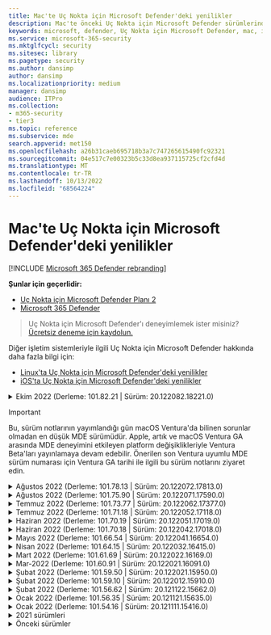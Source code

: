 ```yaml
---
title: Mac'te Uç Nokta için Microsoft Defender'deki yenilikler
description: Mac'te önceki Uç Nokta için Microsoft Defender sürümlerindeki önemli değişiklikler hakkında bilgi edinin.
keywords: microsoft, defender, Uç Nokta için Microsoft Defender, mac, installation, macos, whatsnew
ms.service: microsoft-365-security
ms.mktglfcycl: security
ms.sitesec: library
ms.pagetype: security
ms.author: dansimp
author: dansimp
ms.localizationpriority: medium
manager: dansimp
audience: ITPro
ms.collection:
- m365-security
- tier3
ms.topic: reference
ms.subservice: mde
search.appverid: met150
ms.openlocfilehash: a26b31caeb695718b3a7c747265615490fc92321
ms.sourcegitcommit: 04e517c7e00323b5c33d8ea937115725cf2cfd4d
ms.translationtype: MT
ms.contentlocale: tr-TR
ms.lasthandoff: 10/13/2022
ms.locfileid: "68564224"
---
```

# <a name="whats-new-in-microsoft-defender-for-endpoint-on-mac"></a>Mac'te Uç Nokta için Microsoft Defender'deki yenilikler

[!INCLUDE [Microsoft 365 Defender rebranding](../../includes/microsoft-defender.md)]

**Şunlar için geçerlidir:**
- [Uç Nokta için Microsoft Defender Planı 2](https://go.microsoft.com/fwlink/p/?linkid=2154037)
- [Microsoft 365 Defender](https://go.microsoft.com/fwlink/?linkid=2118804)

> Uç Nokta için Microsoft Defender'ı deneyimlemek ister misiniz? [Ücretsiz deneme için kaydolun.](https://signup.microsoft.com/create-account/signup?products=7f379fee-c4f9-4278-b0a1-e4c8c2fcdf7e&ru=https://aka.ms/MDEp2OpenTrial?ocid=docs-wdatp-exposedapis-abovefoldlink)

Diğer işletim sistemleriyle ilgili Uç Nokta için Microsoft Defender hakkında daha fazla bilgi için: 
- [Linux'ta Uç Nokta için Microsoft Defender'deki yenilikler](linux-whatsnew.md) 
- [iOS'ta Uç Nokta için Microsoft Defender'deki yenilikler](ios-whatsnew.md)</br>

<details>
  <summary>Ekim 2022 (Derleme: 101.82.21 | Sürüm: 20.122082.18221.0)</summary>

&ensp;Derleme: **101.82.21**<br/>
&ensp;Sürüm: **20.122082.18221.0**<br/>
&ensp;Altyapı sürümü: **1.1.19400.3**<br/>
&ensp;İmza sürümü: **1.369.962.0**<br/>

**Yenilikler**

- Engelleme modundaki Mac TP kapatmada cihazın kilitlenmesine/ yeniden başlatmada kilitlenmesine neden oluyor
- İsteğe bağlı tarama geçmişini görüntülemek için mdatp komut satırı anahtarı ekleme
- MacOs'ta Cihaz Sahibinin Performansını Geliştirme
- macOS Ventura için hazır (13.0)
- Hata ve performans düzeltmeleri

<br/>
</details>

> [!IMPORTANT]
> Bu, sürüm notlarının yayımlandığı gün macOS Ventura'da bilinen sorunlar olmadan en düşük MDE sürümüdür. Apple, artık ve macOS Ventura GA arasında MDE deneyimini etkileyen platform değişiklikleriyle Ventura Beta'ları yayınlamaya devam edebilir. Önerilen son Ventura uyumlu MDE sürüm numarası için Ventura GA tarihi ile ilgili bu sürüm notlarını ziyaret edin.

<details>
  <summary>Ağustos 2022 (Derleme: 101.78.13 | Sürüm: 20.122072.17813.0)</summary>

&ensp;Derleme: **101.78.13**<br/>
&ensp;Sürüm: **20.122072.17813.0**<br/>
&ensp;Altyapı sürümü: **1.1.19500.2**<br/>
&ensp;İmza sürümü: **1.373.556.0**<br/>

**Yenilikler**

- Kaldırıcının Uygulama Desteği klasörünü düzgün silmesine yönelik düzeltme
- Güvenlik Duvarı veya iCloud Özel Geçişi açıkken Ağ Koruması'nın Safari'yi filtrelememesi sorunu düzeltiliyor
- Osqueryui zombi işlemleri için düzeltme
- Ventura'da kullanıcı arabirimi kilitlenmesi için düzeltme
- Tanımların yüklendikten hemen sonra indirilmemesiyle ilgili düzeltme
- Diğer hata düzeltmeleri
    
<br/>
</details>

<details>
  <summary>Ağustos 2022 (Derleme: 101.75.90 | Sürüm: 20.122071.17590.0)</summary>

&ensp;Yayın tarihi: **3 Ağustos 2022**<br/>
&ensp;Yayımlanma Tarihi: **3 Ağustos 2022**<br/>
&ensp;Derleme: **101.75.90**<br/>
&ensp;Sürüm: **20.122071.17590.0**<br/>
&ensp;Altyapı sürümü: **1.1.19300.3**<br/>
&ensp;İmza sürümü: **1.369.395.0**<br/>

**Yenilikler**

- çıkışına `mdatp health` , ağ koruma özelliğinin zorlama düzeyini sorgulamak için kullanılabilecek yeni bir alan eklendi. Yeni alan çağrılır `network_protection_enforcement_level` ve şu değerlerden birini alabilir: `audit`, `block`veya `disabled`.
- Aynı içeriğin birden çok algılamasının tehdit geçmişinde yinelenen girişlere yol açabileceği bir ürün hatası giderildi.
- Diğer hata düzeltmeleri.

<br/>
</details>

<details>
  <summary>Temmuz 2022 (Derleme: 101.73.77 | Sürüm: 20.122062.17377.0)</summary>

&ensp;Yayın tarihi: **21 Temmuz 2022**<br/>
&ensp;Yayımlanma Tarihi: **21 Temmuz 2022**<br/>
&ensp;Derleme: **101.73.77**<br/>
&ensp;Sürüm: **20.122062.17377.0**<br/>
&ensp;Altyapı sürümü: **1.1.19200.3**<br/>
&ensp;İmza sürümü: **1.367.1011.0**<br/>

**Yenilikler**

- Ağ uzantısı nedeniyle yazdırmanın başarıyla tamamlanamadığına ilişkin bir sorun giderildi
- [Dosya karması hesaplamasını yapılandırma](mac-preferences.md#configure-file-hash-computation-feature) seçeneği eklendi
- Bu derlemeden itibaren, ürün varsayılan olarak yeni kötü amaçlı yazılımdan koruma altyapısına sahip olacaktır
- Dosya kopyalama işlemleri için performans geliştirmeleri
- Hata düzeltmeleri

<br/>
</details>

<details>
  <summary>Temmuz 2022 (Derleme: 101.71.18 | Sürüm: 20.122052.17118.0)</summary>

&ensp;Yayın tarihi: **7 Temmuz 2022**<br/>
&ensp;Yayımlanma Tarihi: **7 Temmuz 2022**<br/>
&ensp;Derleme: **101.71.18**<br/>
&ensp;Sürüm: **20.122052.17118.0**<br/>

**Yenilikler**

- `mdatp connectivity test` ürünün düzgün çalışması için gereken ek bir URL ile genişletilmiştir. Yeni URL şeklindedir [https://go.microsoft.com/fwlink/?linkid=2144709](https://go.microsoft.com/fwlink/?linkid=2144709).
- Şimdiye kadar ürün yeniden başlatma işlemleri arasında ürün günlüğü düzeyi kalıcı hale gelmedi. Bu sürümden başlayarak günlük düzeyini kalıcı hale getiren yeni bir komut satırı araç anahtarı vardır. Yeni komut şeklindedir `mdatp log level persist --level <level>`.
- Ürün yükleme paketinde nadir durumlarda güncelleştirmeler sırasında ürün durumu kaybına yol açabilen bir hata düzeltildi
- Dosya kopyalama işlemleri ve yerleşik macOS uygulamaları için performans iyileştirmeleri
- Hata düzeltmeleri

<br/>
</details>

<details>
  <summary>Haziran 2022 (Derleme: 101.70.19 | Sürüm: 20.122051.17019.0)</summary>

&ensp;Yayın tarihi: **14 Haziran 2022**<br/>
&ensp;Yayımlanma Tarihi: **14 Haziran 2022**<br/>
&ensp;Derleme: **101.70.19**<br/>
&ensp;Sürüm: **20.122051.17019.0**<br/>

**Yenilikler**

- Tehditle ilgili bildirimlerin her zaman son kullanıcıya sunulmadığı bir hata düzeltildi.
- Performans iyileştirmeleri & diğer hata düzeltmeleri

<br/>
</details>


<details>
  <summary>Haziran 2022 (Derleme: 101.70.18 | Sürüm: 20.122042.17018.0)</summary>

&ensp;Yayın tarihi: **2 Haziran 2022**<br/>
&ensp;Yayımlanma Tarihi: **2 Haziran 2022**<br/>
&ensp;Derleme: **101.70.18**<br/>
&ensp;Sürüm: **20.122042.17018.0**<br/>

**Yenilikler**

- Yükleme paketinin bazen ürün güncelleştirmeleri sırasında süresiz olarak asılı kaldığı bir hata düzeltildi
- Ürünün bazen karantina klasörünün içindeki dosyaları yanlış algıladığı bir hata düzeltildi
- Performans iyileştirmeleri & diğer hata düzeltmeleri

<br/>
</details>

<details>
  <summary>Mayıs 2022 (Derleme: 101.66.54 | Sürüm: 20.122041.16654.0) </summary>

&ensp;Yayın tarihi: **11 Mayıs 2022**<br/>
&ensp;Yayımlanma Tarihi: **11 Mayıs 2022**<br/>
&ensp;Derleme: **101.66.54**<br/>
&ensp;Sürüm: **20.122041.16654.0**<br/>


**Yenilikler**

- Bazı durumlarda doğru işlem yolunun yazdırılmaması sorunu `mdatp diagnostic real-time-protection-statistics` giderildi.
- Hata düzeltmeleri

<br/>
</details>

<details>
  <summary>Nisan 2022 (Derleme: 101.64.15 | Sürüm: 20.122032.16415.0)</summary>

&ensp;Yayın tarihi: **26 Nisan 2022**<br/>
&ensp;Yayımlanma Tarihi: **26 Nisan 2022**<br/>
&ensp;Derleme: **101.64.15**<br/>
&ensp;Sürüm: **20.122032.16415.0**<br/>

**Yenilikler**

- Sürüm 101.61.69'da ortaya çıkan ve son kullanıcıdan hiçbir eylem gerekmese de durum menüsü simgesinin bazen hata simgesi gösterdiği bir regresyon düzeltildi
- `conflicting_applications` içindeki alanı `mdatp health` yalnızca en son 10 işlemi gösterecek şekilde ve işlem adlarını içerecek şekilde geliştirildi. Bu, Mac için Uç Nokta için Microsoft Defender hangi işlemlerin çakışıyor olduğunu belirlemeyi kolaylaştırır.
- Satıcı kimliği ve ürün kimliğinin onaltılık yerine ondalık olarak görüntülendiği bir hata `mdatp device-control removable-media policy list` düzeltildi
- Performans iyileştirmeleri & diğer hata düzeltmeleri

<br/>
</details>

<details>
  <summary>Mart 2022 (Derleme: 101.61.69 | Sürüm: 20.122022.16169.0) </summary>

&ensp;Yayın tarihi: **25 Mart 2022**<br/>
&ensp;Yayımlanma Tarihi: **25 Mart 2022**<br/>
&ensp;Derleme: **101.61.69**<br/>
&ensp;Sürüm: **20.122022.16169.0**<br/>

**Yenilikler**

- Hata düzeltmeleri

<br/>
</details>

<details>
  <summary>Mar-2022 (Derleme: 101.60.91 | Sürüm: 20.122021.16091.0)</summary>

&ensp;Yayın tarihi: **8 Mart 2022**<br/>
&ensp;Yayımlanma Tarihi: **8 Mart 2022**<br/>
&ensp;Derleme: **101.60.91**<br/>
&ensp;Sürüm: **20.122021.16091.0**<br/>

**Yenilikler**

- Bu sürüm [CVE-2022-23278](https://msrc-blog.microsoft.com/2022/03/08/guidance-for-cve-2022-23278-spoofing-in-microsoft-defender-for-endpoint/) için bir güvenlik güncelleştirmesi içerir

<br/>
</details>

<details>
  <summary>Şubat 2022 (Derleme: 101.59.50 | Sürüm: 20.122021.15950.0) </summary>

&ensp;Yayın tarihi: **28 Şubat 2022**<br/>
&ensp;Yayımlanma Tarihi: **28 Şubat 2022**<br/>
&ensp;Derleme: **101.59.50**<br/>
&ensp;Sürüm: **20.122021.15950.0**<br/>

**Yenilikler**

- Bu sürüm macOS 12.3 için destek ekler. MacOS 12.3 sürümünden itibaren Apple, [Python 2.7'yi kaldırıyor](https://developer.apple.com/documentation/macos-release-notes/macos-12_3-release-notes). MacOS'ta varsayılan olarak önceden yüklenmiş python sürümü yoktur. **EYLEM GEREKLI**: 
  - Kullanıcıların cihazlarını macOS Monterey 12.3(veya daha yeni) sürümüne güncelleştirmeden önce Mac için Uç Nokta için Microsoft Defender 101.59.50 (veya daha yeni) sürümüne güncelleştirmeleri gerekir. Bu en düşük sürüm 101.59.50, macOS Monterey'de Mac için Uç Nokta için Microsoft Defender ile ilgili Python ile ilgili sorunları ortadan kaldırmanın önkoşuludur.
  - Uzak dağıtımlar için, mevcut MDM kurulumları Mac için Uç Nokta için Microsoft Defender sürüm 101.59.50 (veya daha yeni) olarak güncelleştirilmelidir. MDM aracılığıyla macOS Monterey 12.3'e (veya daha yeni bir sürüme) Mac için eski bir Uç Nokta için Microsoft Defender göndererek yükleme hatasına neden olur.

<br/>
</details>

<details>
  <summary>Şubat 2022 (Derleme: 101.59.10 | Sürüm: 20.122012.15910.0)</summary>

&ensp;Yayın tarihi: **22 Şubat 2022**<br/>
&ensp;Yayımlanma Tarihi: **22 Şubat 2022**<br/>
&ensp;Derleme: **101.59.10**<br/>
&ensp;Sürüm: **20.122012.15910.0**<br/>

**Yenilikler**

- Komut satırı aracı artık karantinaya alınan dosyaların dosyanın ilk algılandığı konumdan farklı bir konuma geri yüklenmesini destekliyor. Bu işlem aracılığıyla `mdatp threat quarantine restore --id [threat-id] --path [destination-folder]`yapılabilir.
- Thunderbolt 3 üzerinden bağlanan cihazları işlemek için genişletilmiş cihaz denetimi
- Geçersiz satıcı kimlikleri ve ürün kimlikleri içeren cihaz denetimi ilkelerinin işlenmesi geliştirildi. Bu sürümden önce, ilke bir veya daha fazla geçersiz kimlik içeriyorsa ilkenin tamamı yoksayılırdı. Bu sürümden başlayarak, ilkenin yalnızca geçersiz bölümleri yoksayılır. İlkeyle ilgili sorunlar aracılığıyla `mdatp device-control removable-media policy list`ortaya konur.
- Hata düzeltmeleri

<br/>
</details>

<details>
  <summary>Şubat 2022 (Derleme: 101.56.62 | Sürüm: 20.121122.15662.0)</summary>

&ensp;Yayın tarihi: **7 Şubat 2022**<br/>
&ensp;Yayımlanma Tarihi: **7 Şubat 2022**<br/>
&ensp;Derleme: **101.56.62**<br/>
&ensp;Sürüm: **20.121122.15662.0**<br/>

**Yenilikler**

- Hata düzeltmeleri 

<br/>
</details>

<details>
  <summary> Ocak 2022 (Derleme: 101.56.35 | Sürüm: 20.121121.15635.0)</summary>

&ensp;Yayın tarihi: **30 Ocak 2022**<br/>
&ensp;Yayımlanma Tarihi: **30 Ocak 2022**<br/>
&ensp;Derleme: **101.56.35**<br/>
&ensp;Sürüm: **20.121121.15635.0**<br/>

**Yenilikler**

- Uygulama "Microsoft Defender ATP" olarak "Microsoft Defender" olarak yeniden adlandırıldı. Son kullanıcılar aşağıdaki değişiklikleri gözlemler:
- Uygulama yükleme yolu olarak değiştirildi `/Application/Microsoft Defender ATP.app` `/Applications/Microsoft Defender.app`.
- Kullanıcı deneyiminde, "Microsoft Defender ATP" oluşumları "Microsoft Defender" ile değiştirildi
- Mac için Uç Nokta için Microsoft Defender ile dağıtılan ağ içerik filtresi nedeniyle bazı VPN uygulamalarının bağlanamadığı bir sorun çözüldü
- macOS 12.2 beta 2'de bulunan ve işletim sistemindeki (işletim sistemi) belirli özelliklere sahip paketlerin yüklenmesini engelleyen bir değişiklik nedeniyle yükleme paketinin açılamadığı bir sorun giderildi. Bu işletim sistemi değişikliği macOS 12.2'nin son sürümünde yer almamış gibi görünse de, gelecekteki bir macOS sürümünde yeniden kullanıma sunulacaktır. Bu nedenle, tüm kuruluş yöneticilerinin yönetim konsolundaki Uç Nokta için Microsoft Defender paketini bu ürün sürümüne (veya daha yeni bir sürüme) yenilemelerini öneririz.
- Bazı M1 cihazlarında görülen ve ürünün geçersiz kötü amaçlı yazılımdan koruma tanımlarıyla takıldığı ve çalışan bir tanım kümesine başarıyla güncelleştirilemediği bir sorun giderildi.
- `mdatp health`çıktısı, Mac için Uç Nokta için Microsoft Defender tüm bileşenlerine Tam Disk Erişimi verilip verilmediğini belirlemek için kullanılabilecek adlı `full_disk_access_enabled` ek bir öznitelikle genişletilmiştir.
- Performans iyileştirmeleri & hata düzeltmeleri

<br/>
</details>

<details>
  <summary>Ocak 2022 (Derleme: 101.54.16 | Sürüm: 20.121111.15416.0) </summary>

&ensp;Yayın tarihi: **12 Ocak 2022**<br/>
&ensp;Yayımlanma Tarihi: **12 Ocak 2022**<br/>
&ensp;Derleme: **101.54.16**<br/>
&ensp;Sürüm: **20.121111.15416.0**<br/>

**Yenilikler**

- macOS 10.14 (Mojave) artık desteklenmiyor
- Bir ürün ayarı MDM aracılığıyla yönetici tarafından yönetilmeyi durdurduktan sonra, yönetilmeden önce sahip olduğu değere geri döner (son kullanıcı tarafından yerel olarak yapılandırılan değer veya böyle bir yerel değer açıkça sağlanmazsa, ürün tarafından kullanılan varsayılan değer). Bu değişiklikten önce, bir ayar yönetilmeyi durdurduktan sonra yönetilen değeri kalıcı hale gelip ürün tarafından kullanılmaya devam etti.
- Performans iyileştirmeleri & hata düzeltmeleri
    
<br/>
</details>

<details><summary>2021 sürümleri </summary><blockquote>
    <details><summary>(Derleme: 101.49.25 | Sürüm: 20.121092.14925.0)</summary>

&ensp;Derleme: **101.49.25**<br/>
&ensp;Sürüm: **20.121092.14925.0** <br/>

**Yenilikler**

- İsteğe bağlı taramalar sırasında arşivlerin taranıp taranmayacağını denetlemek için komut satırı aracına yeni bir anahtar eklendi. Bu, aracılığıyla `mdatp config scan-archives --value [enabled/disabled]` yapılandırılabilir. Varsayılan olarak, bu etkin olarak ayarlanır. 
- Hata düzeltmeleri  

<br/>
</details>
 
<details><summary>(Derleme: 101.47.27 | Sürüm: 20.121082.14727.0)</summary>

&ensp;Derleme: **101.47.27**<br/>
&ensp;Sürüm: **20.121082.14727.0** <br/>

**Yenilikler**
- macOS Mojave ve macOS Catalina'da kapatma sırasında oluşan sistem donması için düzeltme. 

<br/>
</details>

<details><summary>(Derleme: 101.43.84 | Sürüm: 20.121082.14384.0)</summary>

&ensp;Derleme: **101.43.84**<br/>
&ensp;Sürüm: **20.121082.14384.0** <br/>

**Yenilikler**
- macOS 12 için aday derleme (Monterey) 
- Hata düzeltmeleri 

<br/>
</details>

<details><summary>(Derleme: 101.41.10 | Sürüm: 20.121072.14110.0)</summary>

&ensp;Derleme: **101.41.10**<br/>
&ensp;Sürüm: **20.121072.14110.0** <br/>

**Yenilikler**
- Komut satırı aracına yeni anahtarlar eklendi: 
    - İsteğe bağlı taramalar için paralellik derecesini denetleme. Bu, aracılığıyla `mdatp config maximum-on-demand-scan-threads --value [number-between-1-and-64]` yapılandırılabilir. Varsayılan olarak, 2'nin paralellik derecesi kullanılır. 
    - Güvenlik bilgileri güncelleştirmelerinin etkinleştirilip etkinleştirilmediğini veya devre dışı bırakılıp bırakılmayacağını denetleyin. Bu, aracılığıyla `mdatp config scan-after-definition-update --value [enabled/disabled]` yapılandırılabilir. Varsayılan olarak, bu etkin olarak ayarlanır. 
- Ürün günlüğü düzeyini değiştirmek için artık yükseltme gerekiyor. 
- Performans iyileştirmeleri & hata düzeltmeleri 

<br/>
</details>

<details><summary>(Derleme: 101.40.84 | Sürüm: 20.121071.14084.0)</summary>

&ensp;Derleme: **101.40.84**<br/>
&ensp;Sürüm: **20.121071.14084.0** <br/>

**Yenilikler**
- M1 yonga yerel desteği 
- Performans iyileştirmeleri & hata düzeltmeleri 

<br/>
</details>

<details><summary>(Derleme: 101.37.97 | Sürüm: 20.121062.13797.0)</summary>

&ensp;Derleme: **101.37.97**<br/>
&ensp;Sürüm: **20.121062.13797.0** <br/>

**Yenilikler**
- Performans iyileştirmeleri & hata düzeltmeleri 

<br/>
</details>

<details><summary>(Derleme: 101.34.28 | Sürüm: 20.121061.13428.0)</summary>

&ensp;Derleme: **101.34.28**<br/>
&ensp;Sürüm: **20.121061.13428.0** <br/>

**Yenilikler**
- Hata düzeltmeleri 

<br/>
</details>

<details><summary>(Derleme: 101.34.27 | Sürüm: 20.121052.13427.0)</summary>

&ensp;Derleme: **101.34.27**<br/>
&ensp;Sürüm: **20.121052.13427.0** <br/>

**Yenilikler**
- Hata düzeltmeleri 

<br/>
</details>

<details><summary>(Derleme: 101.34.20 | Sürüm: 20.121051.13420.0)</summary>

&ensp;Derleme: **101.34.20**<br/>
&ensp;Sürüm: **20.121051.13420.0** <br/>

**Yenilikler**
- [macOS](mac-device-control-overview.md)  için cihaz denetimi artık genel kullanılabilirlik aşamasındadır. 
- macOS 11'de (Big Sur) durum menüsünden hızlı taramanın başlatılamadığı bir sorun giderildi. 
- Diğer hata düzeltmeleri 

<br/>
</details>

<details><summary>(Derleme: 101.32.69 | Sürüm: 20.121042.13269.0)</summary>

&ensp;Derleme: **101.32.69**<br/>
&ensp;Sürüm: **20.121042.13269.0** <br/>

**Yenilikler**
- Uç Nokta için Microsoft Defender ve diğer uygulamalardan anahtarlığa eşzamanlı erişimin anahtar zinciri bozulmasına yol açması sorunu giderildi.

<br/>
</details>

<details><summary>(Derleme: 101.29.64 | Sürüm: 20.121042.12964.0)</summary>

&ensp;Derleme: **101.29.64**<br/>
&ensp;Sürüm: **20.121042.12964.0** <br/> 

**Yenilikler**
- Bu sürümden başlayarak, komut satırı istemcisi aracılığıyla tetiklenen isteğe bağlı virüsten koruma taramaları sırasında algılanan tehditler otomatik olarak düzeltilir. Kullanıcı arabirimi aracılığıyla tetiklenen taramalar sırasında algılanan tehditler yine de el ile eylem gerektirir. 
- `mdatp diagnostic real-time-protection-statistics` şimdi iki ek anahtarı destekler: 
    - `--sort`: Taranan toplam dosya sayısına göre azalan çıktıyı sıralar 
    - `--top N`: en iyi N sonuçlarını görüntüler (yalnızca belirtilirse `--sort` çalışır) 
- Performans iyileştirmeleri (özellikle `YARN` kullanıldığında) & hata düzeltmeleri

<br/>
</details>

<details><summary>(Derleme: 101.27.50 | Sürüm: 20.121022.12750.0)</summary>

&ensp;Derleme: **101.27.50**<br/>
&ensp;Sürüm: **20.121022.12750.0** <br/> 

**Yenilikler**
- macOS Catalina ve önceki sürümlerde Apple sertifikası süre sonu için uyum sağlama düzeltmesi. Bu düzeltme, Microsoft Defender Güvenlik Açığı Yönetimi (MDVM) işlevselliğini geri yükler.  

<br/>
</details>

<details><summary>(Derleme: 101.25.69 | Sürüm: 20.121022.12569.0)</summary>

&ensp;Derleme: **101.25.69**<br/>
&ensp;Sürüm: **20.121022.12569.0** <br/> 

**Yenilikler**
- macOS'taki Uç Nokta için Microsoft Defender artık ABD Kamu müşterileri için önizleme sürümünde kullanıma sunulmuştur. Daha fazla bilgi için bkz [. US Government müşterileri için Uç Nokta için Microsoft Defender](gov.md). 
- Performans iyileştirmeleri (özellikle XCode Simülatörü uygulamasının kullanıldığı durum için) hata düzeltmeleri &. 

<br/>
</details>

<details><summary>(Derleme: 101.23.64 | Sürüm: 20.121021.12364.0)</summary>

&ensp;Derleme: **101.23.64**<br/>
&ensp;Sürüm: **20.121021.12364.0** <br/> 

**Yenilikler**
- Son isteğe bağlı tarama hakkındaki bilgileri görüntülemek için komut satırı aracına yeni bir seçenek eklendi. Son isteğe bağlı tarama hakkındaki bilgileri görüntülemek için komutunu çalıştırın `mdatp health --details antivirus`. 
- Performans iyileştirmeleri & hata düzeltmeleri 

<br/>
</details>

</details>

<details><summary>Önceki sürümler </summary><blockquote>
<details><summary>(Derleme: 101.22.79 | Sürüm: 20.121012.12279.0)</summary>

&ensp;Derleme: **101.22.79** <br> &ensp;Sürüm: **20.121012.12279.0**<br>

**Yenilikler**
- Performans iyileştirmeleri & hata düzeltmeleri 

<br/>
</details>

<details><summary>(Derleme: 101.19.88 | Sürüm: 20.121011.11988.0)</summary>

&ensp;Derleme:**101.19.88**<br>
&ensp;Sürüm: **20.121011.11988.0**<br>

**Yenilikler**
- Performans iyileştirmeleri & hata düzeltmeleri 

<br/>
</details>

<details><summary>(Derleme: 101.19.48 | Sürüm: 20.120121.11948.0)</summary>

&ensp;Derleme: **101.19.48**<br>
&ensp;Sürüm: **20.120121.11948.0**<br>

**Yenilikler**
> [!NOTE]
> Eski komut satırı aracının söz dizimi bu sürümle kullanım dışı bırakıldı. Yeni söz dizimi hakkında bilgi için bkz [. Kaynaklar](mac-resources.md#configuring-from-the-command-line). 
- Ağ uzantısını devre dışı bırakmak için yeni bir komut satırı anahtarı eklendi: `mdatp system-extension network-filter disable` Bu komut, Mac'te Uç Nokta için Microsoft Defender ile ilgili olabilecek ağ sorunlarını gidermek için yararlı olabilir. 
- Performans iyileştirmeleri & hata düzeltmeleri 

<br/>
</details>

<details><summary>(Derleme: 101.19.21 | Sürüm: 20.120101.11921.0)</summary>

&ensp;Derleme: **101.19.21**<br>
&ensp;Sürüm: **20.120101.11921.0** <br>

**Yenilikler**
- Hata düzeltmeleri 

<br/>
</details>

<details><summary>(Derleme: 101.15.26 | Sürüm: 20.120102.11526.0)</summary>

&ensp;Derleme: **101.15.26**<br>
&ensp;Sürüm: **20.120102.11526.0**<br>

**Yenilikler**
- macOS 11 Big Sur'da çalışırken aracının güvenilirliği geliştirildi. 
- Özel taramalar () sırasında AV dışlamalarını yoksaymak için yeni bir komut satırı anahtarı`--ignore-exclusions` (`mdatp scan custom`) eklendi. 
- Performans iyileştirmeleri & hata düzeltmeleri

<br/> 
</details>

<details><summary>(Derleme: 101.13.75 | Sürüm: 20.120101.11375.0)</summary>

&ensp;Derleme: **101.13.75**<br>
&ensp;Sürüm: **20.120101.11375.0**<br>

**Yenilikler** 
- Uç Nokta için Microsoft Defender çekirdek paniğine dönüşen bir macOS 11 (Big Sur) hatasını tetiklediğinde koşullar kaldırıldı. 
- mac 11 (Big Sur) üzerinde çalışırken Endpoint Security sistem uzantısındaki bellek sızıntısı düzeltildi. 
- Hata düzeltmeleri 

<br/>
</details>

<details><summary>(Derleme: 101.10.72)</summary>

&ensp;Derleme: **101.10.72** <br>

**Yenilikler** 
- Hata düzeltmeleri  

<br/>
</details>

<details><summary>(Derleme: 101.09.61)</summary>

&ensp;Derleme: **101.09.61**<br>

**Yenilikler** 
-  [Geri bildirim gönderme seçeneğini devre dışı bırakmak](mac-preferences.md#show--hide-option-to-send-feedback) için yeni bir yönetilen tercih eklendi. 
- Durum menüsü simgesi artık ürün ayarları yönetildiğinde iyi durumda bir durum gösteriyor. Daha önce, ürün ayarları yönetici tarafından yönetilse bile durum menüsü simgesi bir uyarı veya hata durumu görüntülüyordu. 
- Performans iyileştirmeleri & hata düzeltmeleri 

<br/>
</details>

<details><summary>(Derleme: 101.09.50)</summary>

&ensp;Derleme: **101.09.50**<br>

**Yenilikler** 
- Bu ürün sürümü macOS Big Sur 11 beta 9 üzerinde doğrulanmıştır. 
- mdatp komut satırı aracının yeni söz dizimi artık varsayılan söz dizimidir. Yeni söz dizimi hakkında daha fazla bilgi için bkz [. macOS'ta Uç Nokta için Microsoft Defender için kaynaklar](mac-resources.md#configuring-from-the-command-line). 
> [!NOTE]
> Eski komut satırı aracının söz dizimi **1 Ocak 2021'de** üründen kaldırılacaktır.
- Tanılama günlüklerinin farklı bir dizine kaydedilmesini sağlayan yeni bir parametre (`--path [directory]`) ile genişletilmiş. `mdatp diagnostic create`  
- Performans iyileştirmeleri & hata düzeltmeleri 

<br/>
</details>

<details><summary>(Derleme: 101.09.49)</summary>

&ensp;Derleme: **101.09.49**<br>

**Yenilikler** 
- BT yöneticisi tarafından yönetilen dışlamaları yerel kullanıcı tarafından tanımlanan dışlamalarla ayırt etmeye yönelik kullanıcı arabirimi geliştirmeleri. 
- İsteğe bağlı taramalar sırasında geliştirilmiş CPU kullanımı. 
- Performans iyileştirmeleri & hata düzeltmeleri 

<br/>
</details>

<details><summary>(Derleme: 101.07.23)</summary>

&ensp;Derleme: **101.07.23**<br>

**Yenilikler** 
- Pasif modun durumunu ve EDR grup kimliğini denetlemek için çıkışına `mdatp --health` yeni alanlar eklendi. 
> [!NOTE]
> `mdatp --health` , gelecekteki bir ürün güncelleştirmesinde ile `mdatp health` değiştirilecektir. 
- Otomatik örnek gönderiminin kullanıcı arabiriminde yönetilen olarak işaretlenmediği bir hata düzeltildi. 
- Virüsten koruma tarama geçmişindeki öğelerin saklamasını denetlemek için yeni ayarlar eklendi. Artık [tarama geçmişindeki öğelerin tutulacak gün sayısını belirtebilir ve tarama geçmişindeki](mac-preferences.md#antivirus-scan-history-retention-in-days)  [en fazla öğe sayısını belirtebilirsiniz](mac-preferences.md#maximum-number-of-items-in-the-antivirus-scan-history). 
- Hata düzeltmeleri 

<br/>
</details>

<details><summary>(Derleme: 101.06.63)</summary>

&ensp;Derleme: **101.06.63**<br>

**Yenilikler** 
- Sürümde ortaya çıkan performans regresyonu giderildi `101.05.17`. Regresyon, bazı müşterilerin SMB paylaşımlarına erişirken gözlemlediği çekirdek paniğinin ortadan kaldırılmasına yönelik düzeltme ile sunulmuştur. Bu kod değişikliğini geri aldık ve çekirdek paniğini ortadan kaldırmak için alternatif yollar araştırıyoruz. 

<br/>
</details>

<details><summary>(Derleme: 101.05.17)</summary>

&ensp;Derleme: **101.05.17**<br> 

**Yenilikler** 
> [!IMPORTANT]
> Komut satırı aracı için `mdatp` yeni ve gelişmiş bir söz dizimi üzerinde çalışıyoruz. Yeni söz dizimi şu anda Insider Hızlı ve Insider Yavaş güncelleştirme kanallarında varsayılandır. Bu yeni söz dizimi ile kendinizi özetlemenizi öneririz. Eski söz dizimini yeni söz dizimiyle paralel olarak desteklemeye devam edeceğiz ve önümüzdeki aylarda eski söz dizimi için kullanımdan kaldırma planıyla ilgili daha fazla iletişim sağlayacağız. 
- Bazen SMB dosya paylaşımlarına erişilirken oluşan çekirdek paniği giderildi. 
- Performans iyileştirmeleri & hata düzeltmeleri 

<br/>
</details>

<details><summary>(Derleme: 101.05.16)</summary>

&ensp;Derleme: **101.05.16**<br>

**Yenilikler** 
- Taranan dosyaların sayısını önemli ölçüde azaltmak için hızlı tarama mantığını geliştirme. 
- Komut satırı aracı için [otomatik tamamlama desteği](mac-resources.md#how-to-enable-autocompletion) eklendi. 
- Hata düzeltmeleri 

<br/>
</details>

<details><summary>(Derleme: 101.03.12)</summary>

&ensp;Derleme: **101.03.12**<br>

**Yenilikler** 
- Performans iyileştirmeleri & hata düzeltmeleri 

<br/>
</details>

<details><summary>(Derleme: 101.01.54)</summary>

&ensp;Derleme: **101.01.54**<br>

**Yenilikler** 
- Time Machine ile uyumlulukla ilgili iyileştirmeler 
- Erişilebilirlik geliştirmeleri 
- Performans iyileştirmeleri & hata düzeltmeleri 

<br/>
</details>

<details><summary>(Derleme: 101.00.31)</summary>

&ensp;Derleme: **101.00.31** <br>

**Yenilikler** 
-  [Intune kullanıcıları için geliştirilmiş ürün ekleme deneyimi](/mem/intune/apps/apps-advanced-threat-protection-macos) 
- Virüsten [koruma dışlamaları artık joker karakterleri destekliyor](mac-exclusions.md#supported-exclusion-types)
- macOS bağlam menüsünden virüsten koruma taramalarını tetikleme özelliği eklendi. Artık Bulucu'da bir dosyaya veya klasöre sağ tıklayıp **Uç Nokta için Microsoft Defender ile tara'yı** seçebilirsiniz. 
- Yerinde ürün düşürme işlemlerine artık yükleyici tarafından açıkça izin verilmiyor. Eski sürüme düşürmeniz gerekiyorsa, önce mevcut sürümü kaldırın ve cihazınızı yeniden yapılandırın. 
- Hata düzeltmeleri & diğer performans iyileştirmeleri 

<br/>
</details>

<details><summary>(Derleme: 100.90.27)</summary>

&ensp;Derleme: **100.90.27** <br>   

**Yenilikler** 
- Artık macOS'ta Uç Nokta için Microsoft Defender için sistem genelindeki [güncelleştirme kanalından](mac-updates.md#set-the-channel-name) farklı bir güncelleştirme kanalı ayarlayabilirsiniz. 
- Yeni ürün simgesi 
- Diğer kullanıcı deneyimi geliştirmeleri 
- Hata düzeltmeleri 

<br/>
</details>

<details><summary>(Derleme: 100.86.92)</summary>

&ensp;Derleme: **100.86.92**<br>

**Yenilikler** 
- Time Machine ile uyumlulukla ilgili iyileştirmeler 
- Ürünün bazen kaldırma sırasında altındaki tüm dosyaları `/Library/Application Support/Microsoft/Defender` temizlememesi sorunu giderildi. 
- Microsoft ürünleri Microsoft AutoUpdate aracılığıyla güncelleştirildiğinde ürünün CPU kullanımı azaltıldı. 
- Hata düzeltmeleri & diğer performans iyileştirmeleri 

<br/>
</details>

<details><summary>(Derleme: 100.86.91)</summary>

&ensp;Derleme: **100.86.91**<br>

**Yenilikler**
> [!CAUTION]
> macOS cihazlarınız için en eksiksiz korumayı sağlamak ve Apple'ın macOS yerel güvenlik güncelleştirmelerinin [current - 2] sürümünden eski işletim sistemi sürümlerine teslimini durdurmasıyla uyumlu olması için Mac için MDATP dağıtımı ve güncelleştirmeleri artık macOS Sierra'da desteklenmeyecektir [10.12]. Mac için MDATP güncelleştirmeleri ve geliştirmeleri Catalina [10.15], Mojave [10.14] ve High Sierra [10.13] sürümlerini çalıştıran cihazlara sunulacaktır.
>
> Sierra [10.12] cihazlarınıza zaten Mac için MDATP dağıttıysanız koruma kaybı riskini ortadan kaldırmak için lütfen en son macOS sürümüne yükseltin.

-  Performans iyileştirmeleri & hata düzeltmeleri 

<br/>
</details>

<details><summary>(Derleme: 100.83.73)</summary>

&ensp;Derleme: **100.83.73**<br>

**Yenilikler**
- BT yöneticileri için [dışlamaların yönetimi](mac-preferences.md#exclusion-merge-policy),  [tehdit türü ayarlarının yönetimi](mac-preferences.md#threat-type-settings-merge-policy) ve [izin verilmeyen tehdit eylemleri](mac-preferences.md#disallowed-threat-actions) hakkında daha fazla denetim eklendi. 
- Cihazda Tam Disk Erişimi etkinleştirilmediğinde, artık durum menüsünde bir uyarı görüntülenir. 
- Performans iyileştirmeleri & hata düzeltmeleri
 
<br/>
</details>

<details><summary>(Derleme: 100.82.60)</summary>

&ensp;Derleme: **100.82.60** <br>

**Yenilikler**
- Ürünün bir tanım güncelleştirmesini takip etmeye başlayamaması sorunu giderildi.

<br/> 
</details>

<details><summary>(Derleme: 100.80.42)</summary>

&ensp;Derleme: **100.80.42**<br>

**Yenilikler**
- Hata düzeltmeleri

<br/> 
</details>

<details><summary>(Derleme: 100.79.42)</summary>

&ensp;Derleme: **100.79.42**<br>

**Yenilikler**
- Mac'te Uç Nokta için Microsoft Defender zaman zaman Time Machine'i engellemesi sorunu düzeltildi. 
- Arka uç hizmetiyle bağlantıyı test etmek için komut satırı yardımcı programı için yeni bir anahtar eklendi
 
  ```bash
  mdatp connectivity test
  ```
- Kullanıcı arabiriminde tehdit geçmişinin tamamını görüntüleme özelliği eklendi ( **Koruma geçmişi** görünümünden erişilebilir). 
- Performans iyileştirmeleri & hata düzeltmeleri

<br/>
</details>

<details><summary>(Derleme: 100.72.15)</summary> 

&ensp;Derleme: **100.72.15**<br>

**Yenilikler**
- Hata düzeltmeleri 

<br/>
</details>

<details><summary>(Derleme: 100.70.99)</summary> 

&ensp;Derleme: **100.70.99**<br>

**Yenilikler**
- Gerçek zamanlı koruma etkinleştirildiğinde bazı kullanıcıların macOS Catalina'ya yükseltme yeteneğini etkileyen bir sorun giderildi. Bu düzensiz sorun, catalina yükseltme paketindeki dosyaları tehditlere karşı tararken Uç Nokta için Microsoft Defender kilitlemeden kaynaklandı ve bu da yükseltme sırasında hatalara yol açtı.

<br/>
</details> 

<details><summary>(Derleme: 100.68.99)</summary> 

&ensp;Derleme: **100.68.99**<br>

**Yenilikler**
- Virüsten koruma işlevini [pasif modda](mac-preferences.md#enforcement-level-for-antivirus-engine) çalışacak şekilde yapılandırma özelliği eklendi. 
- Performans iyileştirmeleri & hata düzeltmeleri 

<br/>
</details>

<details><summary>(Derleme: 100.65.28)</summary> 

&ensp;Derleme: **100.65.28**<br>

**Yenilikler**
- macOS Catalina desteği eklendi. 
> [!CAUTION]
> macOS 10.15 (Catalina), yeni güvenlik ve gizlilik geliştirmeleri içerir. Bu sürümden başlayarak, uygulamalar varsayılan olarak açık onay olmadan disk üzerindeki belirli konumlara (Belgeler, İndirmeler, Masaüstü vb.) erişemez. Bu onay olmadığında, Uç Nokta için Microsoft Defender cihazınızı tam olarak koruyamaz.
> 
> Bu onayı verme mekanizması, Uç Nokta için Microsoft Defender nasıl dağıtdığınıza bağlıdır:
> 
> - El ile dağıtımlar için [El ile dağıtım konusunda](mac-install-manually.md#how-to-allow-full-disk-access) güncelleştirilmiş yönergelere bakın.
> - Yönetilen dağıtımlar için [JAMF tabanlı dağıtım ve Microsoft Intune tabanlı dağıtım](mac-install-with-jamf.md) konularındaki güncelleştirilmiş yönergelere bakın. [](mac-install-with-intune.md#create-system-configuration-profiles) 

- Performans iyileştirmeleri & hata düzeltmeleri 

<br/>
</details>

<br/><br/>
</details>

